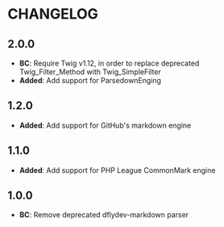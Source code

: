 CHANGELOG
=========

2.0.0
-----

- **BC**: Require Twig v1.12, in order to replace deprecated Twig_Filter_Method with Twig_SimpleFilter
- **Added**: Add support for ParsedownEnging

1.2.0
-----

- **Added**: Add support for GitHub's markdown engine

1.1.0
-----

- **Added**: Add support for PHP League CommonMark engine

1.0.0
-----

- **BC**: Remove deprecated dflydev-markdown parser
